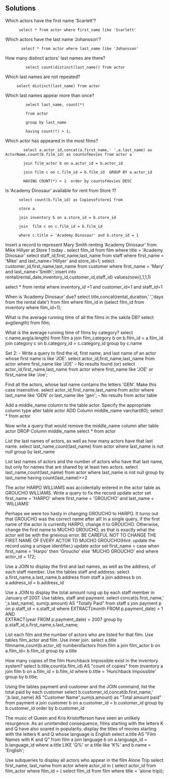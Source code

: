 ## Solutions

Which actors have the first name ‘Scarlett’?

          select * from actor where first_name like 'Scarlett'
 

Which actors have the last name ‘Johansson’? 

           select * from actor where last_name like 'Johansson'
 

How many distinct actors' last names are there? 

             select count(distinct(last_name)) from actor
    

Which last names are not repeated? 

         select distinct(last_name) from actor
    

Which last names appear more than once? 

             select last_name, count(*) 
             
             from actor
             
             group by last_name
             
             having count(*) > 1;
           

Which actor has appeared in the most films? 

            select a.actor_id,concat(a.first_name,' ',a.last_name) as ActorName,count(b.film_id) as countofmovies from actor a
            
            join film_actor b on a.actor_id = b.actor_id
            
            join film c on c.film_id = b.film_id  GROUP BY a.actor_id
            
            HAVING COUNT(*) > 1  order by countofmovies DESC

 


Is ‘Academy Dinosaur’ available for rent from Store 1? 

          select count(b.film_id) as Copiesofstore1 from
          
          store a 
          
          join inventory b on a.store_id = b.store_id
          
          join  film c on c.film_id = b.film_id
          
          where c.title = 'Academy Dinosaur' and b.store_id = 1
           


Insert a record to represent Mary Smith renting ‘Academy Dinosaur’ from Mike Hillyer at Store 1 today . 
select film_id from film where title = 'Academy Dinosaur'
select staff_id,first_name,last_name from staff where first_name = 'Mike' and last_name='Hillyer' and store_id=1;
select customer_id,first_name,last_name from customer where first_name = 'Mary' and last_name='Smith';
insert into rental(rental_date,inventory_id,customer_id,staff_id) values(now(),1,1,1)

select * from rental where inventory_id =1 and customer_id=1 and staff_id=1
 


When is ‘Academy Dinosaur’ due?
select title,concat(rental_duration,' ','days from the rental date') 
from film 
where film_id in (select film_id from inventory where film_id=1);
 

What is the average running time of all the films in the sakila DB? 
select avg(length) from film;
 

What is the average running time of films by category? 
select c.name,avg(a.length)
from film a
join 
film_category b on b.film_id = a.film_id
join 
category c on b.category_id = c.category_id
group by c.name
 


Set 2: -
 Write a query to find the id, first name, and last name of an actor whose first name is like 'JOE'.
select  actor_id,first_name,last_name from actor
where  first_name like 'JOE' – No results found
(or)
select  actor_id,first_name,last_name from actor
where  first_name like 'JOE' or first_name like 'Joe';
 
 Find all the actors, whose last name contains the letters 'GEN'. Make this case insensitive. 
select actor_id,first_name,last_name from actor
where last_name like 'GEN' or last_name like 'gen';    - No results from actor table

Add a middle_name column to the table actor. Specify the appropriate column type 
alter table actor 
ADD Column middle_name varchar(60); 
select * from actor
 

Now write a query that would remove the middle_name column
alter table actor
DROP Column middle_name
select * from actor
 

 List the last names of actors, as well as how many actors have that last name. 
select last_name,count(last_name) 
from actor 
where last_name is not null
group by last_name
 

List last names of actors and the number of actors who have that last name, but only for names that are shared by at least two actors. 
select last_name,count(last_name)  from actor  where last_name is not null
group by last_name  having count(last_name)>=2
 

The actor HARPO WILLIAMS was accidentally entered in the actor table as GROUCHO WILLIAMS. Write a query to fix the record 
update actor
set first_name = 'HARPO'
where first_name = 'GROUCHO' and last_name = 'WILLIAMS'

Perhaps we were too hasty in changing GROUCHO to HARPO. It turns out that GROUCHO was the correct name after all! In a single query, if the first name of the actor is currently HARPO, change it to GROUCHO. Otherwise, change the first name to MUCHO GROUCHO, as that is exactly what the actor will be with the grievous error. BE CAREFUL NOT TO CHANGE THE FIRST NAME OF EVERY ACTOR TO MUCHO GROUCHO(Hint: update the record using a unique identifier.)
update actor
 set first_name = 
 case 
 when first_name = 'Harpo' 
 then 'Groucho'
 else 'MUCHO GROUCHO'
 end
 where actor_id = 172;


Use a JOIN to display the first and last names, as well as the address, of each staff member. Use the tables staff and address: 
select a.first_name,a.last_name,b.address
from staff a 
join address b on a.address_id = b.address_id
 


Use a JOIN to display the total amount rung up by each staff member in January of 2007. Use tables, staff and payment.
select concat(s.first_name,' ',s.last_name), sum(p.amount) AS "Totally Paid"
from  staff  s  join  payment  p  on p.staff_id = s.staff_id
where  EXTRACT(month FROM p.payment_date) = 1 AND  
EXTRACT(year FROM p.payment_date) = 2007
group by p.staff_id,s.first_name,s.last_name;

List each film and the number of actors who are listed for that film. Use tables film_actor and film. Use inner join.
select a.title filmname,count(b.actor_id) numberofactors 
from 
film a join film_actor b on a.film_id= b.film_id
group by a.title
 


 How many copies of the film Hunchback Impossible exist in the inventory system? 
select b.title,count(a.film_id) AS "count of copies"
from inventory a 
join
film b on a.film_id = b.film_id
where b.title = 'Hunchback Impossible'
group by b.title;
 

Using the tables payment and customer and the JOIN command, list the total paid by each customer 
select b.customer_id,concat(b.first_name,' ',b.last_name) AS "Customer Name",sum(a.amount) as "Total amount paid"
from payment a 
join customer b on a.customer_id = b.customer_id
group by b.customer_id 
order by b.customer_id
 

The music of Queen and Kris Kristofferson have seen an unlikely resurgence. As an unintended consequence, films starting with the letters K and Q have also soared in popularity. display the titles of movies starting with the letters K and Q whose language is English 
select a.title AS "Film Names with K and Q" from film a 
join language b on a.language_id = b.language_id
where a.title LIKE 'Q%' or a.title like 'K%' and b.name = 'English';
 


Use subqueries to display all actors who appear in the film Alone Trip
select first_name, last_name
from actor 
where  actor_id  in 
( select  actor_id  from film_actor
  where film_id = ( 
select film_id from film where title = 'alone trip));
 
